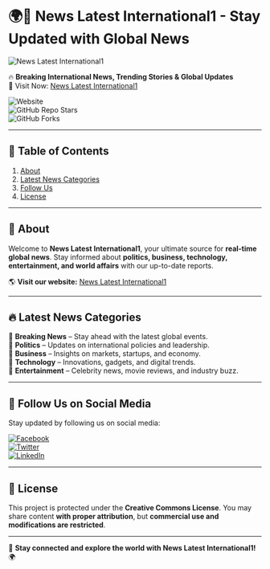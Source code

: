 # 🌍📰 News Latest International1 - Stay Updated with Global News  

![News Latest International1](https://your-image-url.com/banner.png)  

🔥 **Breaking International News, Trending Stories & Global Updates**  
📢 Visit Now: [News Latest International1](https://newslatestinternational1.blogspot.com/)  

![Website](https://img.shields.io/website?url=https%3A%2F%2Fnewslatestinternational1.blogspot.com)  
![GitHub Repo Stars](https://img.shields.io/github/stars/Jamil-39/News-Latest-International1-Latest-World-News?style=social)  
![GitHub Forks](https://img.shields.io/github/forks/Jamil-39/News-Latest-International1-Latest-World-News?style=social)  

---

## 📌 Table of Contents  
1. [About](#about)  
2. [Latest News Categories](#latest-news-categories)  
3. [Follow Us](#follow-us)  
4. [License](#license)  

---

## 📰 **About**  
Welcome to **News Latest International1**, your ultimate source for **real-time global news**. Stay informed about **politics, business, technology, entertainment, and world affairs** with our up-to-date reports.  

🌎 **Visit our website:** [News Latest International1](https://newslatestinternational1.blogspot.com/)  

---

## 🔥 **Latest News Categories**  
📌 **Breaking News** – Stay ahead with the latest global events.  
📌 **Politics** – Updates on international policies and leadership.  
📌 **Business** – Insights on markets, startups, and economy.  
📌 **Technology** – Innovations, gadgets, and digital trends.  
📌 **Entertainment** – Celebrity news, movie reviews, and industry buzz.  

---

## 📢 **Follow Us on Social Media**  
Stay updated by following us on social media:  

[![Facebook](https://img.shields.io/badge/Facebook-1877F2?style=for-the-badge&logo=facebook&logoColor=white)](https://facebook.com/yourpage)  
[![Twitter](https://img.shields.io/badge/Twitter-1DA1F2?style=for-the-badge&logo=twitter&logoColor=white)](https://twitter.com/yourpage)  
[![LinkedIn](https://img.shields.io/badge/LinkedIn-0077B5?style=for-the-badge&logo=linkedin&logoColor=white)](https://linkedin.com/yourprofile)  

---

## 📜 **License**  
This project is protected under the **Creative Commons License**. You may share content **with proper attribution**, but **commercial use and modifications are restricted**.  

---

🚀 **Stay connected and explore the world with News Latest International1!** 🌍  


